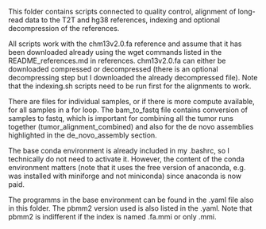 This folder contains scripts connected to quality control, alignment of long-read data
to the T2T and hg38 references, indexing and optional decompression of the references.

All scripts work with the chm13v2.0.fa reference and assume that it has been downloaded already using 
the wget commands listed in the README_references.md in references. 
chm13v2.0.fa can either be downloaded compressed or decompressed (there is an optional decompressing step but I downloaded the already decompressed file). Note that the indexing.sh scripts need to be run first for the alignments to work.

There are files for individual samples, or if there is more compute available, for all samples in a for loop.
The bam_to_fastq file contains conversion of samples to fastq, which is important for combining all the tumor
runs together (tumor_alignment_combined) and also for the de novo assemblies highlighted in the de_novo_assembly section. 

The base conda environment is already included in my .bashrc, so I technically do not need to activate
it. However, the content of the conda environment matters (note that it uses the free version
of anaconda, e.g. was installed with miniforge and not miniconda) since anaconda is now paid. 

The programms in the base environment can be found in the .yaml file also in this folder.
The pbmm2 version used is also listed in the .yaml. Note that pbmm2 is indifferent if the index
is named .fa.mmi or only .mmi.

